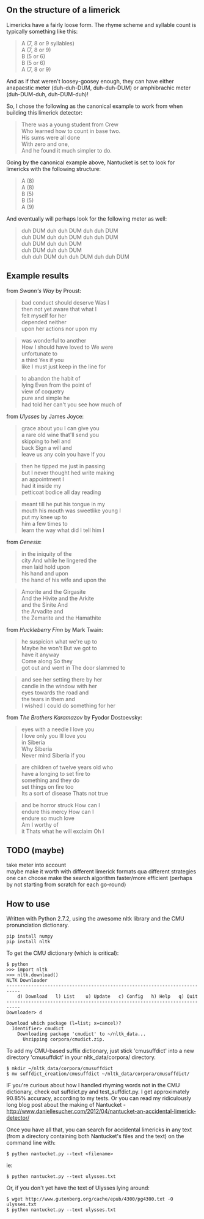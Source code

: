 ## On the structure of a limerick

Limericks have a fairly loose form. The rhyme scheme and syllable count is typically something like this:

> A (7, 8 or 9 syllables)  
> A (7, 8 or 9)  
> B (5 or 6)  
> B (5 or 6)  
> A (7, 8 or 9)

And as if that weren't loosey-goosey enough, they can have either anapaestic meter (duh-duh-DUM, duh-duh-DUM) or amphibrachic meter (duh-DUM-duh, duh-DUM-duh)!

So, I chose the following as the canonical example to work from when building this limerick detector:

> There was a young student from Crew  
> Who learned how to count in base two.  
> His sums were all done  
> With zero and one,  
> And he found it much simpler to do.

Going by the canonical example above, Nantucket is set to look for limericks with the following structure:
  
> A (8)  
> A (8)  
> B (5)  
> B (5)   
> A (9)  
  
And eventually will perhaps look for the following meter as well:
  
> duh DUM duh duh DUM duh duh DUM  
> duh DUM duh duh DUM duh duh DUM  
> duh DUM duh duh DUM   
> duh DUM duh duh DUM  
> duh duh DUM duh duh DUM duh duh DUM


## Example results

from *Swann's Way* by Proust:

> bad conduct should deserve Was I  
> then not yet aware that what I  
> felt myself for her  
> depended neither  
> upon her actions nor upon my  
  
> was wonderful to another  
> How I should have loved to We were  
> unfortunate to  
> a third Yes if you  
> like I must just keep in the line for

> to abandon the habit of  
> lying Even from the point of  
> view of coquetry  
> pure and simple he  
> had told her can't you see how much of


from *Ulysses* by James Joyce:

> grace about you I can give you  
> a rare old wine that'll send you  
> skipping to hell and  
> back Sign a will and  
> leave us any coin you have If you

> then he tipped me just in passing  
> but I never thought hed write making  
> an appointment I  
> had it inside my  
> petticoat bodice all day reading

> meant till he put his tongue in my  
> mouth his mouth was sweetlike young I  
> put my knee up to  
> him a few times to  
> learn the way what did I tell him I

from *Genesis*:
 
> in the iniquity of the  
> city And while he lingered the  
> men laid hold upon  
> his hand and upon  
> the hand of his wife and upon the

> Amorite and the Girgasite  
> And the Hivite and the Arkite  
> and the Sinite And  
> the Arvadite and  
> the Zemarite and the Hamathite

from *Huckleberry Finn* by Mark Twain:

> he suspicion what we're up to  
> Maybe he won't But we got to  
> have it anyway  
> Come along So they  
> got out and went in The door slammed to

> and see her setting there by her  
> candle in the window with her  
> eyes towards the road and  
> the tears in them and  
> I wished I could do something for her

from *The Brothers Karamazov* by Fyodor Dostoevsky:

> eyes with a needle I love you  
> I love only you Ill love you  
> in Siberia  
> Why Siberia  
> Never mind Siberia if you  
  
> are children of twelve years old who  
> have a longing to set fire to  
> something and they do  
> set things on fire too  
> Its a sort of disease Thats not true  
  
> and be horror struck How can I  
> endure this mercy How can I  
> endure so much love  
> Am I worthy of  
> it Thats what he will exclaim Oh I


## TODO (maybe)

take meter into account  
maybe make it worth with different limerick formats qua different strategies one can choose
make the search algorithm faster/more efficient (perhaps by not starting from scratch for each go-round)


## How to use

Written with Python 2.7.2, using the awesome nltk library and the CMU pronunciation dictionary. 

    pip install numpy  
    pip install nltk  
  
To get the CMU dictionary (which is critical):  

    $ python  
    >>> import nltk  
    >>> nltk.download()  
    NLTK Downloader
    ---------------------------------------------------------------------------
        d) Download   l) List    u) Update   c) Config   h) Help   q) Quit
    ---------------------------------------------------------------------------
    Downloader> d

    Download which package (l=list; x=cancel)?
      Identifier> cmudict
        Downloading package 'cmudict' to ~/nltk_data...
          Unzipping corpora/cmudict.zip.

To add my CMU-based suffix dictionary, just stick 'cmusuffdict' into a new directory 'cmusuffdict' in your nltk_data/corpora/ directory.

    $ mkdir ~/nltk_data/corpora/cmusuffdict
    $ mv suffdict_creation/cmusuffdict ~/nltk_data/corpora/cmusuffdict/

IF you're curious about how I handled rhyming words not in the CMU dictionary, check out suffdict.py and test_suffdict.py. I get approximately 90.85% accuracy, according to my tests. Or you can read my ridiculously long blog post about the making of Nantucket - http://www.daniellesucher.com/2012/04/nantucket-an-accidental-limerick-detector/
  
Once you have all that, you can search for accidental limericks in any text (from a directory containing both Nantucket's files and the text) on the command line with:

    $ python nantucket.py --text <filename>

ie:

    $ python nantucket.py --text ulysses.txt

Or, if you don't yet have the text of Ulysses lying around:

    $ wget http://www.gutenberg.org/cache/epub/4300/pg4300.txt -O ulysses.txt
    $ python nantucket.py --text ulysses.txt

